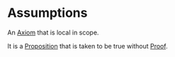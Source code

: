 # Assumptions
An [Axiom](Axioms.md) that is local in scope.

It is a [Proposition](Proposition.md) that is taken to be true without [Proof](Proof.md).